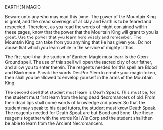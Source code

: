 EARTHEN MAGIC  
  
Beware unto any who may read this tome: The power of the Mountain King is great, and the dread sovereign of all clay and Earth is to be feared and respected. Therefore, as you read the words of might contained within these pages, know that the power that the Mountain King will grant to you is great. Use the power that you learn here wisely and remember: The Mountain King can take from you anything that He has given you. Do not abuse that which you learn while in the service of mighty Lithos.  
  
The first spell that the student of Earthen Magic must learn is the Open Ground spell. The use of this spell will open the sacred clay of our father, and allow you to enter therein. The reagents needed for this spell are Blood and Blackmoor. Speak the words Des Por Ylem to create your magic token, then shall you be allowed to envelop yourself in the arms of the Mountain King.  
  
The second spell that student must learn is Death Speak. This must be, for the student must first learn from the long dead Necromancers of old. From their dead lips shall come words of knowledge and power. So that the student may speak to his dead tutors, the student must know Death Speak. The reagents needed for Death Speak are but Blood and Bone. Use these reagents together with the words Kal Wis Corp and the student shall then be able to learn from the Ancient Necromancers.